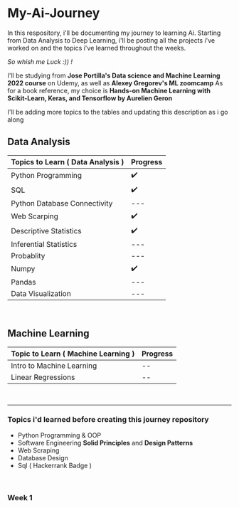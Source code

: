 # My-Ai-Journey
In this respository, i'll be documenting my journey to learning Ai. 
Starting from Data Analysis to Deep Learning, i'll be posting all the projects i've worked on and the topics i've learned throughout the weeks. 

*So whish me Luck :)) !*

I'll be studying from **Jose Portilla's Data science and Machine Learning 2022 course** on Udemy, as well as **Alexey Gregorev's ML zoomcamp**
As for a book reference, my choice is **Hands-on Machine Learning with Scikit-Learn, Keras, and Tensorflow by Aurelien Geron**

I'll be adding more topics to the tables and updating this description as i go along

## Data Analysis
| Topics to Learn ( Data Analysis ) | Progress |                               
| --- | --- |
| Python Programming | :heavy_check_mark: |
| SQL | :heavy_check_mark: |
| Python Database Connectivity | --- |
| Web Scarping | :heavy_check_mark: |
| Descriptive Statistics | :heavy_check_mark: |
| Inferential Statistics | --- |
| Probablity | --- |
| Numpy | :heavy_check_mark: |
| Pandas | --- |
| Data Visualization | --- |


<br>

## Machine Learning

| Topic to Learn ( Machine Learning ) | Progress | 
| --- | --- |
| Intro to Machine Learning | -- |
| Linear Regressions | -- |

<br>
<hr/>


### Topics i'd learned before creating this journey repository
- Python Programming & OOP
- Software Engineering **Solid Principles** and **Design Patterns**
- Web Scraping
- Database Design
- Sql ( Hackerrank Badge )

<br>

### Week 1
